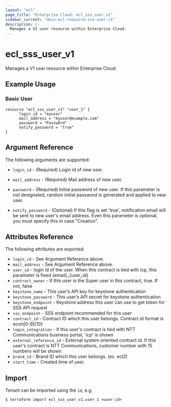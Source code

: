 ```yaml
---
layout: "ecl"
page_title: "Enterprise Cloud: ecl_sss_user_v1"
sidebar_current: "docs-ecl-resource-sss-user-v1"
description: |-
  Manages a V1 user resource within Enterprise Cloud.
---
```


# ecl\_sss\_user\_v1

Manages a V1 user resource within Enterprise Cloud.

## Example Usage

### Basic User

```hcl
resource "ecl_sss_user_v1" "user_1" {
	  login_id = "myuser"
	  mail_address = "myuser@example.com"
	  password = "Passw0rd"
	  notify_password = "true"
}
```

## Argument Reference

The following arguments are supported:

* `login_id` - (Required) Login id of new user.

* `mail_address` - (Required) Mail address of new user.

* `password` - (Required) Initial password of new user.
  If this parameter is not designated, 
  random initial password is generated and applied to new user.

* `notify_password` - (Optional) If this flag is set 'true', 
  notification email will be sent to new user's email address.
  Even this parameter is optional, you must specify this in case "Creation".

## Attributes Reference

The following attributes are exported:

* `login_id` - See Argument Reference above.
* `mail_address` - See Argument Reference above.
* `user_id` - login id of the user.
  When this contract is tied with icp, this parameter is fixed {email}_{user_id}
* `contract_owner` - If this user is the Super user in this contract, true. If not, false
* `keystone_name` - This user’s API key for keystone authentication
* `keystone_password` - This user’s API secret for keystone authentication
* `keystone_endpoint` - Keystone address this user can use to get token for SSS API request
* `sss_endpoint` - SSS endpoint recommended for this user
* `contract_id` - Contract ID which this user belongs.
  Contract id format is econ[0-9]{10}
* `login_integration` - If this user's contract is tied with
  NTT Communications business portal, 'icp' is shown
* `external_reference_id` - External system oriented contract id.
  If this user's contract is NTT Communications, customer number with 15 numbers will be shown
* `brand_id` - Brand ID which this user belongs. (ex. ecl2)
* `start_time` - Created time of user.



## Import

Tenant can be imported using the `id`, e.g.

```
$ terraform import ecl_sss_user_v1.user_1 <user-id>
```
